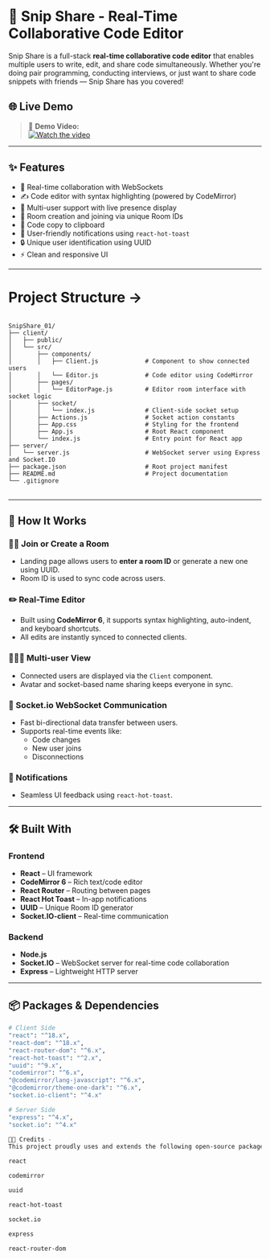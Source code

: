 # 🚀 Snip Share - Real-Time Collaborative Code Editor

Snip Share is a full-stack **real-time collaborative code editor** that enables multiple users to write, edit, and share code simultaneously. Whether you're doing pair programming, conducting interviews, or just want to share code snippets with friends — Snip Share has you covered!

## 🌐 Live Demo

> 🎥 **Demo Video:**  
[![Watch the video](Screenshot202025-06-1420150327.png)](VideoDemo-SnipShare.mp4)
  
---

## ✨ Features

- 🔗 Real-time collaboration with WebSockets
- ✍️ Code editor with syntax highlighting (powered by CodeMirror)
- 🧠 Multi-user support with live presence display
- 🚪 Room creation and joining via unique Room IDs
- 🧹 Code copy to clipboard
- 💬 User-friendly notifications using `react-hot-toast`
- 🔒 Unique user identification using UUID
- ⚡ Clean and responsive UI

---

<h1>Project Structure -> </h1>
<pre>
<code>
SnipShare_01/
├── client/
│   ├── public/
│   └── src/
│       ├── components/
│       │   ├── Client.js             # Component to show connected users
│       │   └── Editor.js             # Code editor using CodeMirror
│       ├── pages/
│       │   └── EditorPage.js         # Editor room interface with socket logic
│       ├── socket/
│       │   └── index.js              # Client-side socket setup
│       ├── Actions.js                # Socket action constants
│       ├── App.css                   # Styling for the frontend
│       ├── App.js                    # Root React component
│       └── index.js                  # Entry point for React app
├── server/
│   └── server.js                     # WebSocket server using Express and Socket.IO
├── package.json                      # Root project manifest
├── README.md                         # Project documentation
└── .gitignore
</code>
</pre>


---

## 🔧 How It Works

### 🧑‍💻 Join or Create a Room
- Landing page allows users to **enter a room ID** or generate a new one using UUID.
- Room ID is used to sync code across users.

### ✏️ Real-Time Editor
- Built using **CodeMirror 6**, it supports syntax highlighting, auto-indent, and keyboard shortcuts.
- All edits are instantly synced to connected clients.

### 🧑‍🤝‍🧑 Multi-user View
- Connected users are displayed via the `Client` component.
- Avatar and socket-based name sharing keeps everyone in sync.

### 📡 Socket.io WebSocket Communication
- Fast bi-directional data transfer between users.
- Supports real-time events like:
  - Code changes
  - New user joins
  - Disconnections

### 🔔 Notifications
- Seamless UI feedback using `react-hot-toast`.

---

## 🛠️ Built With

### Frontend
- **React** – UI framework
- **CodeMirror 6** – Rich text/code editor
- **React Router** – Routing between pages
- **React Hot Toast** – In-app notifications
- **UUID** – Unique Room ID generator
- **Socket.IO-client** – Real-time communication

### Backend
- **Node.js**
- **Socket.IO** – WebSocket server for real-time code collaboration
- **Express** – Lightweight HTTP server

---

## 📦 Packages & Dependencies

```bash
# Client Side
"react": "^18.x",
"react-dom": "^18.x",
"react-router-dom": "^6.x",
"react-hot-toast": "^2.x",
"uuid": "^9.x",
"codemirror": "^6.x",
"@codemirror/lang-javascript": "^6.x",
"@codemirror/theme-one-dark": "^6.x",
"socket.io-client": "^4.x"

# Server Side
"express": "^4.x",
"socket.io": "^4.x"

🧑‍🎓 Credits -
This project proudly uses and extends the following open-source packages:

react

codemirror

uuid

react-hot-toast

socket.io

express

react-router-dom



